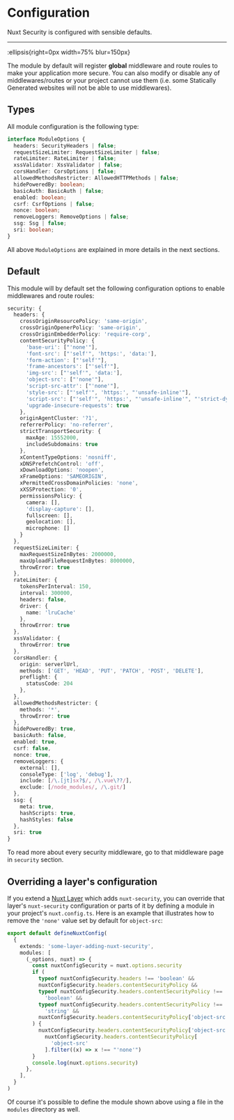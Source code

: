 # Configuration

Nuxt Security is configured with sensible defaults.

---

:ellipsis{right=0px width=75% blur=150px}

The module by default will register **global** middleware and route roules to make your application more secure. You can also modify or disable any of middlewares/routes or your project cannot use them (i.e. some Statically Generated websites will not be able to use middlewares).

## Types

All module configuration is the following type:

```ts
interface ModuleOptions {
  headers: SecurityHeaders | false;
  requestSizeLimiter: RequestSizeLimiter | false;
  rateLimiter: RateLimiter | false;
  xssValidator: XssValidator | false;
  corsHandler: CorsOptions | false;
  allowedMethodsRestricter: AllowedHTTPMethods | false;
  hidePoweredBy: boolean;
  basicAuth: BasicAuth | false;
  enabled: boolean;
  csrf: CsrfOptions | false;
  nonce: boolean;
  removeLoggers: RemoveOptions | false;
  ssg: Ssg | false;
  sri: boolean;
}
```

All above `ModuleOptions` are explained in more details in the next sections.

## Default

This module will by default set the following configuration options to enable middlewares and route roules:

```ts
security: {
  headers: {
    crossOriginResourcePolicy: 'same-origin',
    crossOriginOpenerPolicy: 'same-origin',
    crossOriginEmbedderPolicy: 'require-corp',
    contentSecurityPolicy: {
      'base-uri': ["'none'"],
      'font-src': ["'self'", 'https:', 'data:'],
      'form-action': ["'self'"],
      'frame-ancestors': ["'self'"],
      'img-src': ["'self'", 'data:'],
      'object-src': ["'none'"],
      'script-src-attr': ["'none'"],
      'style-src': ["'self'", 'https:', "'unsafe-inline'"],
      'script-src': ["'self'", 'https:', "'unsafe-inline'", "'strict-dynamic'", "'nonce-{{nonce}}'"],
      'upgrade-insecure-requests': true
    },
    originAgentCluster: '?1',
    referrerPolicy: 'no-referrer',
    strictTransportSecurity: {
      maxAge: 15552000,
      includeSubdomains: true
    },
    xContentTypeOptions: 'nosniff',
    xDNSPrefetchControl: 'off',
    xDownloadOptions: 'noopen',
    xFrameOptions: 'SAMEORIGIN',
    xPermittedCrossDomainPolicies: 'none',
    xXSSProtection: '0',
    permissionsPolicy: {
      camera: [],
      'display-capture': [],
      fullscreen: [],
      geolocation: [],
      microphone: []
    }
  },
  requestSizeLimiter: {
    maxRequestSizeInBytes: 2000000,
    maxUploadFileRequestInBytes: 8000000,
    throwError: true
  },
  rateLimiter: {
    tokensPerInterval: 150,
    interval: 300000,
    headers: false,
    driver: {
      name: 'lruCache'
    },
    throwError: true
  },
  xssValidator: {
    throwError: true
  },
  corsHandler: {
    origin: serverlUrl,
    methods: ['GET', 'HEAD', 'PUT', 'PATCH', 'POST', 'DELETE'],
    preflight: {
      statusCode: 204
    },
  },
  allowedMethodsRestricter: {
    methods: '*',
    throwError: true
  },
  hidePoweredBy: true,
  basicAuth: false,
  enabled: true,
  csrf: false,
  nonce: true,
  removeLoggers: {
    external: [],
    consoleType: ['log', 'debug'],
    include: [/\.[jt]sx?$/, /\.vue\??/],
    exclude: [/node_modules/, /\.git/]
  },
  ssg: {
    meta: true,
    hashScripts: true,
    hashStyles: false
  },
  sri: true
}
```

To read more about every security middleware, go to that middleware page in `security` section.

## Overriding a layer's configuration

If you extend a [Nuxt Layer](https://nuxt.com/docs/getting-started/layers) which adds `nuxt-security`, you can override that layer's `nuxt-security` configuration or parts of it by defining a module in your project's `nuxt.config.ts`. Here is an example that illustrates how to remove the `'none'` value set by default for `object-src`:


```ts
export default defineNuxtConfig(
  {
    extends: 'some-layer-adding-nuxt-security',
    modules: [
      (_options, nuxt) => {
        const nuxtConfigSecurity = nuxt.options.security
        if (
          typeof nuxtConfigSecurity.headers !== 'boolean' &&
          nuxtConfigSecurity.headers.contentSecurityPolicy &&
          typeof nuxtConfigSecurity.headers.contentSecurityPolicy !==
            'boolean' &&
          typeof nuxtConfigSecurity.headers.contentSecurityPolicy !==
            'string' &&
          nuxtConfigSecurity.headers.contentSecurityPolicy['object-src']
        ) {
          nuxtConfigSecurity.headers.contentSecurityPolicy['object-src'] =
            nuxtConfigSecurity.headers.contentSecurityPolicy[
              'object-src'
            ].filter((x) => x !== "'none'")
        }
        console.log(nuxt.options.security)
      },
    ],
  }
)
```

Of course it's possible to define the module shown above using a file in the `modules` directory as well.
